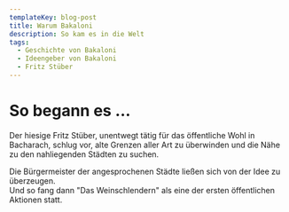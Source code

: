 ```yaml
---
templateKey: blog-post
title: Warum Bakaloni
description: So kam es in die Welt
tags:
  - Geschichte von Bakaloni
  - Ideengeber von Bakaloni
  - Fritz Stüber
---
```


# So begann es ...


Der hiesige Fritz Stüber, unentwegt tätig für das öffentliche Wohl in Bacharach, schlug vor, alte Grenzen aller Art zu überwinden und die Nähe zu den nahliegenden Städten zu suchen.

Die Bürgermeister der angesprochenen Städte ließen sich von der Idee zu überzeugen.    
Und so fang dann "Das Weinschlendern" als eine der ersten öffentlichen Aktionen statt.


